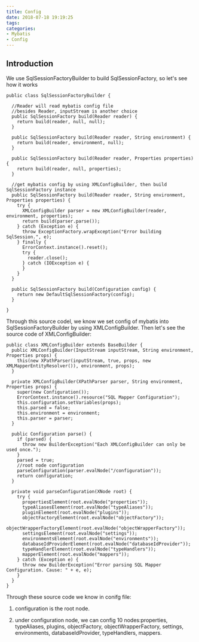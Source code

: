 ```yaml
---
title: Config
date: 2018-07-18 19:19:25
tags:
categories:
- Mybatis
- Config
---
```


## Introduction
We use SqlSessionFactoryBuilder to build SqlSessionFactory, so let's see how it works


	public class SqlSessionFactoryBuilder {
	
	  //Reader will read mybatis config file
	  //besides Reader, inputStream is another choice
	  public SqlSessionFactory build(Reader reader) {
	    return build(reader, null, null);
	  }
	
	  public SqlSessionFactory build(Reader reader, String environment) {
	    return build(reader, environment, null);
	  }
	  
	  public SqlSessionFactory build(Reader reader, Properties properties) {
	    return build(reader, null, properties);
	  }
	  
	  //get mybatis config by using XMLConfigBuilder, then build SqlSessionFactory instance
	  public SqlSessionFactory build(Reader reader, String environment, Properties properties) {
	    try {
	      XMLConfigBuilder parser = new XMLConfigBuilder(reader, environment, properties);
	      return build(parser.parse());
	    } catch (Exception e) {
	      throw ExceptionFactory.wrapException("Error building SqlSession.", e);
	    } finally {
	      ErrorContext.instance().reset();
	      try {
	        reader.close();
	      } catch (IOException e) {
	      }
	    }
	  }
	
	  public SqlSessionFactory build(Configuration config) {
	    return new DefaultSqlSessionFactory(config);
	  }
	
	}

Through this source codel, we know we set config of mybatis into SqlSessionFactoryBuilder by using XMLConfigBuilder. Then let's see the source code of XMLConfigBuilder:  

	public class XMLConfigBuilder extends BaseBuilder {
	  public XMLConfigBuilder(InputStream inputStream, String environment, Properties props) {
	    this(new XPathParser(inputStream, true, props, new XMLMapperEntityResolver()), environment, props);
	  }
	
	  private XMLConfigBuilder(XPathParser parser, String environment, Properties props) {
	    super(new Configuration());
	    ErrorContext.instance().resource("SQL Mapper Configuration");
	    this.configuration.setVariables(props);
	    this.parsed = false;
	    this.environment = environment;
	    this.parser = parser;
	  }
	  
	  public Configuration parse() {
	    if (parsed) {
	      throw new BuilderException("Each XMLConfigBuilder can only be used once.");
	    }
	    parsed = true;
	    //root node configuration
	    parseConfiguration(parser.evalNode("/configuration"));
	    return configuration;
	  }
	
	  private void parseConfiguration(XNode root) {
	    try {
	      propertiesElement(root.evalNode("properties")); 
	      typeAliasesElement(root.evalNode("typeAliases"));
	      pluginElement(root.evalNode("plugins"));
	      objectFactoryElement(root.evalNode("objectFactory"));
	      objectWrapperFactoryElement(root.evalNode("objectWrapperFactory"));
	      settingsElement(root.evalNode("settings"));
	      environmentsElement(root.evalNode("environments"));
	      databaseIdProviderElement(root.evalNode("databaseIdProvider"));
	      typeHandlerElement(root.evalNode("typeHandlers"));
	      mapperElement(root.evalNode("mappers"));
	    } catch (Exception e) {
	      throw new BuilderException("Error parsing SQL Mapper Configuration. Cause: " + e, e);
	    }
	  }
	}


Through these source code we know in conifg file:

1. configuration is the root node.

2. under configuration node, we can config 10 nodes:properties, typeAliases, plugins, objectFactory, objectWrapperFactory, settings, environments, databaseIdProvider, typeHandlers, mappers.